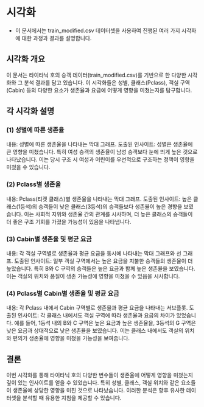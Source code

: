 # 시각화
- 이 문서에서는 train_modified.csv 데이터셋을 사용하여 진행된 여러 가지 시각화에 대한 과정과 결과를 설명합니다.

## 시각화 개요
이 문서는 타이타닉 호의 승객 데이터(train_modified.csv)를 기반으로 한 다양한 시각화와 그 분석 결과를 담고 있습니다.
이 시각화들은 성별, 클래스(Pclass), 객실 구역(Cabin) 등의 다양한 요소가 생존율과 요금에 어떻게 영향을 미쳤는지를 탐구합니다.

## 각 시각화 설명
### (1) 성별에 따른 생존율
내용: 성별에 따른 생존율을 나타내는 막대 그래프.
도출된 인사이트: 성별은 생존율에 큰 영향을 미쳤습니다. 특히 여성 승객의 생존율이 남성 승객보다 눈에 띄게 높은 것으로 나타났습니다. 이는 당시 구조 시 여성과 어린이를 우선적으로 구조하는 정책이 영향을 미쳤을 수 있습니다.

### (2) Pclass별 생존율
내용: Pclass(티켓 클래스)별 생존율을 나타내는 막대 그래프.
도출된 인사이트: 높은 클래스(1등석)의 승객들이 낮은 클래스(3등석)의 승객들보다 생존율이 높은 경향을 보였습니다. 이는 사회적 지위와 생존율 간의 관계를 시사하며, 더 높은 클래스의 승객들이 더 좋은 구조 기회를 가졌을 가능성이 있음을 나타냅니다.

### (3) Cabin별 생존율 및 평균 요금
내용: 각 객실 구역별로 생존율과 평균 요금을 동시에 나타내는 막대 그래프와 선 그래프.
도출된 인사이트: 일부 객실 구역에서는 높은 요금을 지불한 승객들의 생존율이 더 높았습니다. 특히 B와 C 구역의 승객들은 높은 요금과 함께 높은 생존율을 보였습니다. 이는 객실의 위치와 품질이 생존 가능성에 영향을 미쳤을 수 있음을 시사합니다.

### (4) Pclass별 Cabin별 생존율 및 평균 요금
내용: 각 Pclass 내에서 Cabin 구역별로 생존율과 평균 요금을 나타내는 서브플롯.
도출된 인사이트: 각 클래스 내에서도 객실 구역에 따라 생존율과 요금의 차이가 있었습니다. 예를 들어, 1등석 내의 B와 C 구역은 높은 요금과 높은 생존율을, 3등석의 G 구역은 낮은 요금과 상대적으로 낮은 생존율을 보였습니다. 이는 클래스 내에서도 객실의 위치와 편의가 생존율에 영향을 미쳤을 가능성을 보여줍니다.

## 결론
이번 시각화를 통해 타이타닉 호의 다양한 변수들이 생존율에 어떻게 영향을 미쳤는지 깊이 있는 인사이트를 얻을 수 있었습니다. 특히 성별, 클래스, 객실 위치와 같은 요소들이 생존율에 상당한 영향을 미친 것으로 나타났습니다. 이러한 분석은 향후 유사한 데이터셋을 분석할 때 유용한 지침을 제공할 수 있습니다.